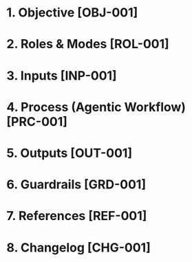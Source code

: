 # 1. Objective  [OBJ-001]
# 2. Roles & Modes  [ROL-001]
# 3. Inputs  [INP-001]
# 4. Process (Agentic Workflow)  [PRC-001]
# 5. Outputs  [OUT-001]
# 6. Guardrails  [GRD-001]
# 7. References  [REF-001]
# 8. Changelog  [CHG-001]
